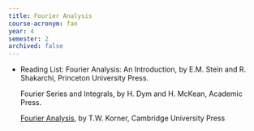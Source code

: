```yaml
---
title: Fourier Analysis
course-acronym: fan
year: 4
semester: 2
archived: false
---
```


- Reading List: Fourier Analysis: An Introduction, by E.M. Stein and R. Shakarchi, Princeton University Press.

  Fourier Series and Integrals, by H. Dym and H. McKean, Academic Press.

  [Fourier Analysis](https://discovered.ed.ac.uk/permalink/f/1s15qcp/TN_cdi_askewsholts_vlebooks_9781107702240), by T.W. Korner, Cambridge University Press

